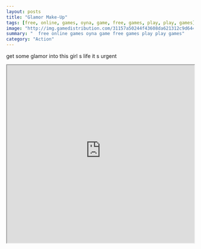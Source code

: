 ```yaml
---
layout: posts
title: "Glamor Make-Up"
tags: [free, online, games, oyna, game, free, games, play, play, games]
image: "http://img.gamedistribution.com/31157a50244f43608da621312c9d6441.jpg"
summary: "  free online games oyna game free games play play games"
category: "Action"
---
```


get some glamor into this girl s life it s urgent

<iframe width="100%" height="480px;" src="http://flash.gamedistribution.com?game=31157a50244f43608da621312c9d6441"></iframe>